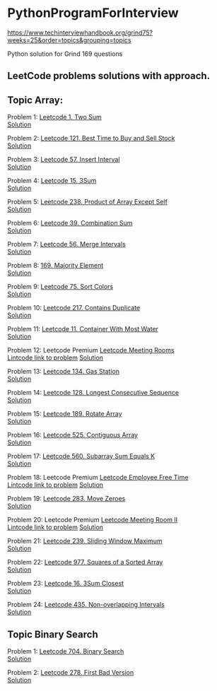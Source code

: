 # PythonProgramForInterview

https://www.techinterviewhandbook.org/grind75?weeks=25&order=topics&grouping=topics

Python solution for Grind 169 questions

## LeetCode problems solutions with approach. 

## Topic Array:

Problem 1: 
[Leetcode 1. Two Sum](https://leetcode.com/problems/two-sum/)  
[Solution](https://github.com/strivingengineer/PythonProgramForInterview/blob/main/arrays/two_sum.py)

Problem 2: 
[Leetcode 121. Best Time to Buy and Sell Stock](https://leetcode.com/problems/best-time-to-buy-and-sell-stock/)  
[Solution](https://github.com/strivingengineer/PythonProgramForInterview/blob/main/arrays/maxprofit_bestTimeToSellStock.py)

Problem 3: 
[Leetcode 57. Insert Interval](https://leetcode.com/problems/insert-interval/description/)  
[Solution](https://github.com/strivingengineer/PythonProgramForInterview/blob/main/arrays/insert_interval.py)

Problem 4: 
[Leetcode 15. 3Sum](https://leetcode.com/problems/3sum/description/)  
[Solution](https://github.com/strivingengineer/PythonProgramForInterview/blob/main/arrays/three_sum.py)

Problem 5: 
[Leetcode 238. Product of Array Except Self](https://leetcode.com/problems/product-of-array-except-self/)  
[Solution](https://github.com/strivingengineer/PythonProgramForInterview/blob/main/arrays/product_of_Array_Except_Self.py)

Problem 6: 
[Leetcode 39. Combination Sum](https://leetcode.com/problems/combination-sum/)  
[Solution](https://github.com/strivingengineer/PythonProgramForInterview/blob/main/arrays/combination_sum.py)

Problem 7: 
[Leetcode 56. Merge Intervals](https://leetcode.com/problems/merge-intervals/)  
[Solution](https://github.com/strivingengineer/PythonProgramForInterview/blob/main/arrays/merge_intervals.py)

Problem 8: 
[169. Majority Element](https://leetcode.com/problems/majority-element/)  
[Solution](https://github.com/strivingengineer/PythonProgramForInterview/blob/main/arrays/majority_element.py)

Problem 9: 
[Leetcode 75. Sort Colors](https://leetcode.com/problems/sort-colors/)  
[Solution](https://github.com/strivingengineer/PythonProgramForInterview/blob/main/arrays/sort_colors.py)

Problem 10: 
[Leetcode 217. Contains Duplicate](https://leetcode.com/problems/contains-duplicate/)  
[Solution](https://github.com/strivingengineer/PythonProgramForInterview/blob/main/arrays/contains_duplicate.py)

Problem 11: 
[Leetcode 11. Container With Most Water](https://leetcode.com/problems/container-with-most-water/)  
[Solution](https://github.com/strivingengineer/PythonProgramForInterview/blob/main/arrays/container_with_most_water.py)

Problem 12: Leetcode Premium
[Leetcode Meeting Rooms](https://leetcode.com/problems/meeting-rooms/)  
[Lintcode link to problem](https://www.lintcode.com/problem/920/)
[Solution](https://github.com/strivingengineer/PythonProgramForInterview/blob/main/arrays/meeting_rooms.py)

Problem 13: 
[Leetcode 134. Gas Station](https://leetcode.com/problems/gas-station/)  
[Solution](https://github.com/strivingengineer/PythonProgramForInterview/blob/main/arrays/gas_station.py)

Problem 14: 
[Leetcode 128. Longest Consecutive Sequence](https://leetcode.com/problems/longest-consecutive-sequence/)  
[Solution](https://github.com/strivingengineer/PythonProgramForInterview/blob/main/arrays/longest_consecutive_sequence.py)

Problem 15: 
[Leetcode 189. Rotate Array](https://leetcode.com/problems/rotate-array/)  
[Solution](https://github.com/strivingengineer/PythonProgramForInterview/blob/main/arrays/rotate_array.py)

Problem 16: 
[Leetcode 525. Contiguous Array](https://leetcode.com/problems/contiguous-array/)  
[Solution]()

Problem 17: 
[Leetcode 560. Subarray Sum Equals K](https://leetcode.com/problems/subarray-sum-equals-k/)  
[Solution]()

Problem 18: Leetcode Premium
[Leetcode Employee Free Time](https://leetcode.com/problems/employee-free-time/)  
[Lintcode link to problem](https://www.lintcode.com/problem/850/)
[Solution]()

Problem 19: 
[Leetcode 283. Move Zeroes](https://leetcode.com/problems/move-zeroes/)  
[Solution](https://github.com/strivingengineer/PythonProgramForInterview/blob/main/arrays/move_zeros.py)

Problem 20: Leetcode Premium
[Leetcode Meeting Room II](https://leetcode.com/problems/meeting-rooms-ii/)  
[Lintcode link to problem](https://www.lintcode.com/problem/919/)
[Solution]()

Problem 21: 
[Leetcode 239. Sliding Window Maximum](https://leetcode.com/problems/sliding-window-maximum/)  
[Solution]()

Problem 22: 
[Leetcode 977. Squares of a Sorted Array](https://leetcode.com/problems/squares-of-a-sorted-array/)  
[Solution](https://github.com/strivingengineer/PythonProgramForInterview/blob/main/arrays/Squares_of_a_Sorted_Array.py)

Problem 23: 
[Leetcode 16. 3Sum Closest](https://leetcode.com/problems/3sum-closest/)  
[Solution](https://github.com/strivingengineer/PythonProgramForInterview/blob/main/arrays/3sum_closest.py)

Problem 24: 
[Leetcode 435. Non-overlapping Intervals](https://leetcode.com/problems/non-overlapping-intervals/description/)  
[Solution](https://github.com/strivingengineer/PythonProgramForInterview/blob/main/arrays/non-overlapping_intervals.py)

## Topic Binary Search
Problem 1: 
[Leetcode 704. Binary Search](https://leetcode.com/problems/binary-search/)  
[Solution](https://github.com/strivingengineer/PythonProgramForInterview/blob/main/binary_search/binary_search.py)

Problem 2: 
[Leetcode 278. First Bad Version](https://leetcode.com/problems/first-bad-version/)  
[Solution](https://github.com/strivingengineer/PythonProgramForInterview/blob/main/binary_search/first_bad_version.py)



